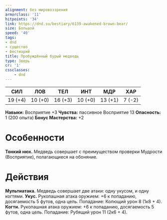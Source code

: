 ```yaml
---
alignment: без мировоззрения
armorclass: '11'
hitpoints: '34'
link: https://dnd.su/bestiary/6139-awakened-brown-bear/
size: Большой
speed: '40'
tags:
- dnd
- существо
- бестиарий
title: Пробуждённый бурый медведь
type: Зверь
cr: '1'
cssclasses:
    - dnd
---
```



| СИЛ | ЛОВ | ТЕЛ | ИНТ | МДР | ХАР |
|---|---|---|---|---|---|
| 19 (+4) | 10 (+0) | 16 (+3) | 10 (+0) | 13 (+1) | 7 (-2) |
**Навыки:** Восприятие +3
**Чувства:** пассивное Восприятие 13
**Опасность:** 1 (200 опыта)
**Бонус Мастерства:** +2


# Особенности
**Тонкий нюх.** Медведь совершает с преимуществом проверки Мудрости (Восприятие), полагающиеся на обоняние.


# Действия
**Мультиатака.** Медведь совершает две атаки: одну укусом, и одну когтями.
**Укус.** Рукопашная атака оружием: +6 к попаданию, досягаемость 5 футов, одна цель. Попадание: Колющий урон 8 (1к8 + 4).
**Когти.** Рукопашная атака оружием: +6 к попаданию, досягаемость 5 футов, одна цель. Попадание: Рубящий урон 11 (2к6 + 4).